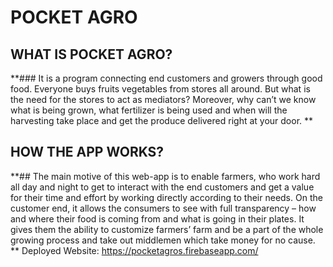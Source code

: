 # POCKET AGRO

## WHAT IS POCKET AGRO?

**### It is a program connecting end customers and growers through good food. Everyone buys fruits vegetables from stores all around. But what is the need for the stores to act as mediators? Moreover, why can’t we know what is being grown, what fertilizer is being used and when will the harvesting take place and get the produce delivered right at your door.
**
## HOW THE APP WORKS?

**## The main motive of this web-app is to enable farmers, who work hard all day and night to get to interact with the end customers and get a value for their time and effort by working directly according to their needs. On the customer end, it allows the consumers to see with full transparency – how and where their food is coming from and what is going in their plates. It gives them the ability to customize farmers’ farm and be a part of the whole growing process and take out middlemen which take money for no cause. 
**
Deployed Website: https://pocketagros.firebaseapp.com/
